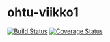 # ohtu-viikko1
[![Build Status](https://travis-ci.org/Falzed/ohtu-viikko1.svg?branch=master)](https://travis-ci.org/Falzed/ohtu-viikko1)
<a href='https://coveralls.io/github/Falzed/ohtu-viikko1?branch=master'><img src='https://coveralls.io/repos/github/Falzed/ohtu-viikko1/badge.svg?branch=master' alt='Coverage Status' /></a> 
